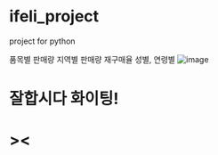 # ifeli_project
project for python

품목별 판매량
지역별 판매량
재구매율
성별, 연령별 ![image](https://user-images.githubusercontent.com/65943751/131462242-15d7d725-0132-4846-9725-476d3aae17c9.png)

# 잘합시다 화이팅!
# ><
